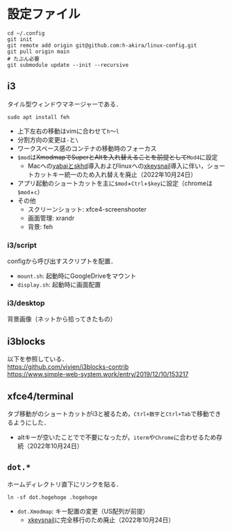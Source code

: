 # 設定ファイル
```
cd ~/.config
git init
git remote add origin git@github.com:h-akira/linux-config.git
git pull origin main
# たぶん必要
git submodule update --init --recursive
```

## i3
タイル型ウィンドウマネージャーである．
```
sudo apt install feh
```
- 上下左右の移動はvimに合わせて`h`〜`l`
- 分割方向の変更は`-`と`\`
- ワークスペース感のコンテナの移動時のフォーカス
- `$mod`は~~XmodmapでSuperとAltを入れ替えることを前提として~~`Mod4`に設定
  - Macへの[yabaiとskhd](https://github.com/h-akira/mac-config)導入およびlinuxへの[xkeysnail](https://github.com/h-akira/xkeysnail)導入に伴い，ショートカットキー統一のため入れ替えを廃止（2022年10月24日）
- アプリ起動のショートカットを主に`$mod`+`Ctrl`+`$key`に設定（chromeは`$mod`+`c`）
- その他
  - スクリーンショット: xfce4-screenshooter
  - 画面管理: xrandr
  - 背景: feh

### i3/script
configから呼び出すスクリプトを配置．
- `mount.sh`: 起動時にGoogleDriveをマウント
- `display.sh`: 起動時に画面配置

### i3/desktop
背景画像（ネットから拾ってきたもの）


## i3blocks
以下を参照している．  
https://github.com/vivien/i3blocks-contrib  
https://www.simple-web-system.work/entry/2019/12/10/153217

## xfce4/terminal
タブ移動がのショートカットがi3と被るため，`Ctrl+数字`と`Ctrl+Tab`で移動できるようにした．
- altキーが空いたことでで不要になったが，`iterm`や`Chrome`に合わせるため存続（2022年10月24日）

## `dot.*`
ホームディレクトリ直下にリンクを貼る．
```
ln -sf dot.hogehoge .hogehoge
```
- `dot.Xmodmap`: キー配置の変更（US配列が前提）
  - [xkeysnail](https://github.com/h-akira/xkeysnail)に完全移行のため廃止（2022年10月24日）
